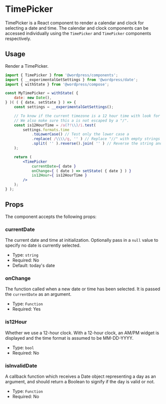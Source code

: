 # TimePicker

TimePicker is a React component to render a calendar and clock for selecting a date and time. The calendar and clock components can be accessed individually using the `TimePicker` and `TimePicker` components respectively.

## Usage

Render a TimePicker.

```jsx
import { TimePicker } from '@wordpress/components';
import { __experimentalGetSettings } from '@wordpress/date';
import { withState } from '@wordpress/compose';

const MyTimePicker = withState( {
	date: new Date(),
} )( ( { date, setState } ) => {
	const settings = __experimentalGetSettings();

	// To know if the current timezone is a 12 hour time with look for an "a" in the time format.
	// We also make sure this a is not escaped by a "/".
	const is12HourTime = /a(?!\\)/i.test(
		settings.formats.time
			.toLowerCase() // Test only the lower case a
			.replace( /\\\\/g, '' ) // Replace "//" with empty strings
			.split( '' ).reverse().join( '' ) // Reverse the string and test for "a" not followed by a slash
	);

	return (
		<TimePicker
			currentDate={ date }
			onChange={ ( date ) => setState( { date } ) }
			is12Hour={ is12HourTime }
		/>
	);
} );
```

## Props

The component accepts the following props:

### currentDate

The current date and time at initialization. Optionally pass in a `null` value to specify no date is currently selected.

- Type: `string`
- Required: No
- Default: today's date

### onChange

The function called when a new date or time has been selected. It is passed the `currentDate` as an argument.

- Type: `Function`
- Required: Yes

### is12Hour

Whether we use a 12-hour clock. With a 12-hour clock, an AM/PM widget is displayed and the time format is assumed to be MM-DD-YYYY.

- Type: `bool`
- Required: No

### isInvalidDate

A callback function which receives a Date object representing a day as an argument, and should return a Boolean to signify if the day is valid or not.

- Type: `Function`
- Required: No
